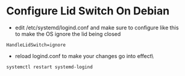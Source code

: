 # Configure Lid Switch On Debian

* edit /etc/systemd/logind.conf and make sure to configure like this\
to make the OS ignore the lid being closed
```
HandleLidSwitch=ignore
```

* reload logind.conf to make your changes go into effect\
```
systemctl restart systemd-logind
```
